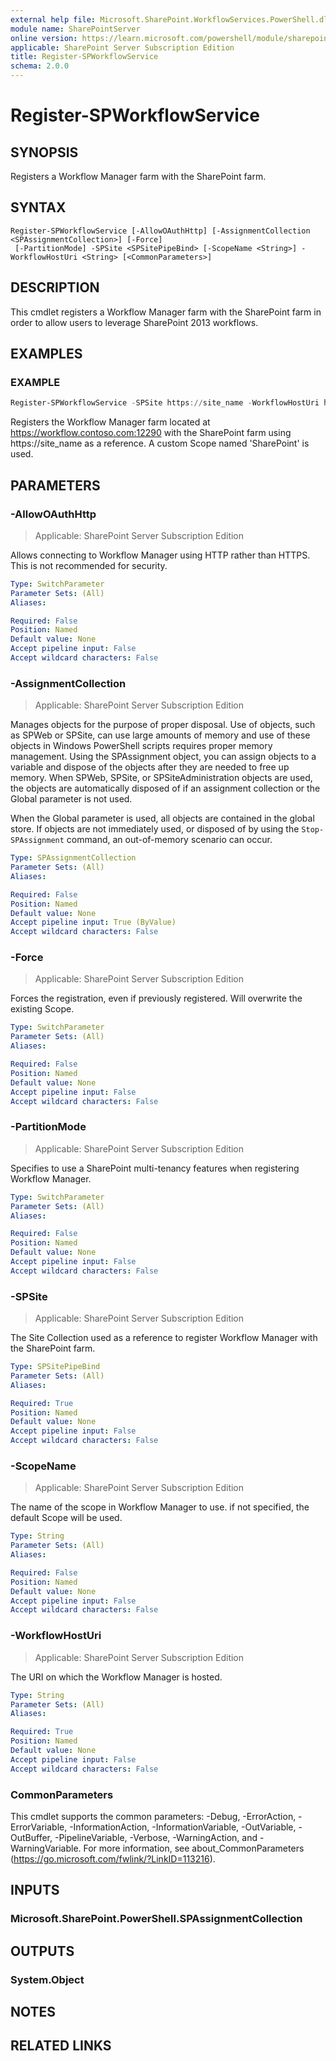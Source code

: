 ```yaml
---
external help file: Microsoft.SharePoint.WorkflowServices.PowerShell.dll-help.xml
module name: SharePointServer
online version: https://learn.microsoft.com/powershell/module/sharepoint-server/register-spworkflowservice
applicable: SharePoint Server Subscription Edition
title: Register-SPWorkflowService
schema: 2.0.0
---
```


# Register-SPWorkflowService

## SYNOPSIS
Registers a Workflow Manager farm with the SharePoint farm.

## SYNTAX

```
Register-SPWorkflowService [-AllowOAuthHttp] [-AssignmentCollection <SPAssignmentCollection>] [-Force]
 [-PartitionMode] -SPSite <SPSitePipeBind> [-ScopeName <String>] -WorkflowHostUri <String> [<CommonParameters>]
```

## DESCRIPTION
This cmdlet registers a Workflow Manager farm with the SharePoint farm in order to allow users to leverage SharePoint 2013 workflows.

## EXAMPLES

### EXAMPLE
```powershell
Register-SPWorkflowService -SPSite https://site_name -WorkflowHostUri https://workflow.contoso.com:12290 -ScopeName SharePoint
```
Registers the Workflow Manager farm located at https://workflow.contoso.com:12290 with the SharePoint farm using https://site_name as a reference. A custom Scope named 'SharePoint' is used.

## PARAMETERS

### -AllowOAuthHttp

> Applicable: SharePoint Server Subscription Edition

Allows connecting to Workflow Manager using HTTP rather than HTTPS. This is not recommended for security.

```yaml
Type: SwitchParameter
Parameter Sets: (All)
Aliases:

Required: False
Position: Named
Default value: None
Accept pipeline input: False
Accept wildcard characters: False
```

### -AssignmentCollection

> Applicable: SharePoint Server Subscription Edition

Manages objects for the purpose of proper disposal.
Use of objects, such as SPWeb or SPSite, can use large amounts of memory and use of these objects in Windows PowerShell scripts requires proper memory management.
Using the SPAssignment object, you can assign objects to a variable and dispose of the objects after they are needed to free up memory.
When SPWeb, SPSite, or SPSiteAdministration objects are used, the objects are automatically disposed of if an assignment collection or the Global parameter is not used.

When the Global parameter is used, all objects are contained in the global store.
If objects are not immediately used, or disposed of by using the `Stop-SPAssignment` command, an out-of-memory scenario can occur.

```yaml
Type: SPAssignmentCollection
Parameter Sets: (All)
Aliases:

Required: False
Position: Named
Default value: None
Accept pipeline input: True (ByValue)
Accept wildcard characters: False
```

### -Force

> Applicable: SharePoint Server Subscription Edition

Forces the registration, even if previously registered. Will overwrite the existing Scope.

```yaml
Type: SwitchParameter
Parameter Sets: (All)
Aliases:

Required: False
Position: Named
Default value: None
Accept pipeline input: False
Accept wildcard characters: False
```

### -PartitionMode

> Applicable: SharePoint Server Subscription Edition

Specifies to use a SharePoint multi-tenancy features when registering Workflow Manager.

```yaml
Type: SwitchParameter
Parameter Sets: (All)
Aliases:

Required: False
Position: Named
Default value: None
Accept pipeline input: False
Accept wildcard characters: False
```

### -SPSite

> Applicable: SharePoint Server Subscription Edition

The Site Collection used as a reference to register Workflow Manager with the SharePoint farm.

```yaml
Type: SPSitePipeBind
Parameter Sets: (All)
Aliases:

Required: True
Position: Named
Default value: None
Accept pipeline input: False
Accept wildcard characters: False
```

### -ScopeName

> Applicable: SharePoint Server Subscription Edition

The name of the scope in Workflow Manager to use. if not specified, the default Scope will be used.

```yaml
Type: String
Parameter Sets: (All)
Aliases:

Required: False
Position: Named
Default value: None
Accept pipeline input: False
Accept wildcard characters: False
```

### -WorkflowHostUri

> Applicable: SharePoint Server Subscription Edition

The URI on which the Workflow Manager is hosted.

```yaml
Type: String
Parameter Sets: (All)
Aliases:

Required: True
Position: Named
Default value: None
Accept pipeline input: False
Accept wildcard characters: False
```

### CommonParameters
This cmdlet supports the common parameters: -Debug, -ErrorAction, -ErrorVariable, -InformationAction, -InformationVariable, -OutVariable, -OutBuffer, -PipelineVariable, -Verbose, -WarningAction, and -WarningVariable. For more information, see about_CommonParameters (https://go.microsoft.com/fwlink/?LinkID=113216).

## INPUTS

### Microsoft.SharePoint.PowerShell.SPAssignmentCollection

## OUTPUTS

### System.Object

## NOTES

## RELATED LINKS
